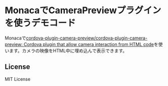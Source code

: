 # MonacaでCameraPreviewプラグインを使うデモコード

Monacaで[cordova-plugin-camera-preview/cordova-plugin-camera-preview: Cordova plugin that allow camera interaction from HTML code](https://github.com/cordova-plugin-camera-preview/cordova-plugin-camera-preview)を使います。カメラの映像をHTML中に埋め込んで表示できます。

## License

MIT License
